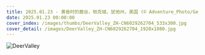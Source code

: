 ```yaml
---
title: 2025.01.23 - 黄昏时的鹿谷，帕克城，犹他州，美国 (© Adventure_Photo/Getty Images)
date: 2025.01.23 00:00:00
cover_index: /images/thumbs/DeerValley_ZH-CN6029262704_533x300.jpg
cover_detail: /images/DeerValley_ZH-CN6029262704_1920x1080.jpg
---
```


![DeerValley](/images/DeerValley_ZH-CN6029262704_1920x1080.jpg)
